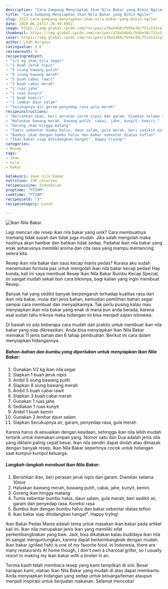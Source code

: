 ```yaml
---
description: "Cara Gampang Menyiapkan Ikan Nila Bakar yang Bikin Ngiler"
title: "Cara Gampang Menyiapkan Ikan Nila Bakar yang Bikin Ngiler"
slug: 2517-cara-gampang-menyiapkan-ikan-nila-bakar-yang-bikin-ngiler
date: 2020-06-24T17:26:49.895Z
image: https://img-global.cpcdn.com/recipes/a70a54b8cfb56e30/751x532cq70/ikan-nila-bakar-foto-resep-utama.jpg
thumbnail: https://img-global.cpcdn.com/recipes/a70a54b8cfb56e30/751x532cq70/ikan-nila-bakar-foto-resep-utama.jpg
cover: https://img-global.cpcdn.com/recipes/a70a54b8cfb56e30/751x532cq70/ikan-nila-bakar-foto-resep-utama.jpg
author: Leah Burgess
ratingvalue: 3.6
reviewcount: 4
recipeingredient:
- "1/2 kg ikan nila segar"
- "1 buah jeruk nipis"
- "5 siung bawang putih"
- "8 siung bawang merah"
- "5 buah cabai rawit"
- "3 buah cabai merah"
- "1 ruas jahe"
- "1 ruas kunyit"
- "1 buah kemiri"
- "2 lembar daun salam"
- "Secukupnya air garam penyedap rasa gula merah"
recipeinstructions:
- "Berishkan ikan, beri perasan jeruk nipis dan garam. Diamkan selama 10mnt"
- "Haluskan bawang merah, bawang putih, cabai, jahe, kunyit, kemiri."
- "Goreng ikan hingga matang"
- "Tumis sebentar bumbu halus, daun salam, gula merah, beri sedikit air, garam dan penyedap rasa. Koreksi rasa"
- "Bumbui ikan dengan bumbu halus dan bakar sebentar diatas teflon"
- "Ikan bakar siap dihidangkan hangat². Happy trying!"
categories:
- Resep
tags:
- ikan
- nila
- bakar

katakunci: ikan nila bakar 
nutrition: 230 calories
recipecuisine: Indonesian
preptime: "PT26M"
cooktime: "PT38M"
recipeyield: "3"
recipecategory: Lunch

---
```



![Ikan Nila Bakar](https://img-global.cpcdn.com/recipes/a70a54b8cfb56e30/751x532cq70/ikan-nila-bakar-foto-resep-utama.jpg)

Lagi mencari ide resep ikan nila bakar yang unik? Cara membuatnya memang tidak susah dan tidak juga mudah. Jika salah mengolah maka hasilnya akan hambar dan bahkan tidak sedap. Padahal ikan nila bakar yang enak seharusnya memiliki aroma dan cita rasa yang mampu memancing selera kita.

Resep ikan nila bakar dan saus kecap manis pedas? Kurasa aku sudah menemukan formula pas untuk mengolah ikan nila bakar kecap pedas! Hay bunda, kali ini saya membuat Resep Ikan Nila Bakar Bumbu Kecap Special, ini sangat mudah sekali bun cara bikinnya, bagi kalian yang ingin membuat Resep.

Banyak hal yang sedikit banyak berpengaruh terhadap kualitas rasa dari ikan nila bakar, mulai dari jenis bahan, kemudian pemilihan bahan segar sampai cara membuat dan menyajikannya. Tak perlu pusing kalau mau menyiapkan ikan nila bakar yang enak di mana pun anda berada, karena asal sudah tahu triknya maka hidangan ini bisa menjadi sajian istimewa.


Di bawah ini ada beberapa cara mudah dan praktis untuk membuat ikan nila bakar yang siap dikreasikan. Anda bisa menyiapkan Ikan Nila Bakar memakai 11 jenis bahan dan 6 tahap pembuatan. Berikut ini cara dalam menyiapkan hidangannya.

<!--inarticleads1-->

##### Bahan-bahan dan bumbu yang diperlukan untuk menyiapkan Ikan Nila Bakar:

1. Gunakan 1/2 kg ikan nila segar
1. Siapkan 1 buah jeruk nipis
1. Ambil 5 siung bawang putih
1. Siapkan 8 siung bawang merah
1. Ambil 5 buah cabai rawit
1. Siapkan 3 buah cabai merah
1. Gunakan 1 ruas jahe
1. Sediakan 1 ruas kunyit
1. Ambil 1 buah kemiri
1. Gunakan 2 lembar daun salam
1. Siapkan Secukupnya air, garam, penyedap rasa, gula merah


Karena harus di sesuaikan dengan keadaan, sehingga ikan nila lebih mudah tertarik untuk memakan umpan yang. Nomor satu dan Dua adalah jenis nila yang diklaim paling cepat besar. Ikan nila sendiri dapat diolah atau dimasak dengan banyak resep. Ikan Nila Bakar sepertinya cocok untuk hidangan saat kumpul-kumpul keluarga. 

<!--inarticleads2-->

##### Langkah-langkah membuat Ikan Nila Bakar:

1. Berishkan ikan, beri perasan jeruk nipis dan garam. Diamkan selama 10mnt
1. Haluskan bawang merah, bawang putih, cabai, jahe, kunyit, kemiri.
1. Goreng ikan hingga matang
1. Tumis sebentar bumbu halus, daun salam, gula merah, beri sedikit air, garam dan penyedap rasa. Koreksi rasa
1. Bumbui ikan dengan bumbu halus dan bakar sebentar diatas teflon
1. Ikan bakar siap dihidangkan hangat². Happy trying!


Ikan Bakar Pedas Manis adalah tema untuk masakan ikan bakar pada artikel kali ini. Ikan nila merupakan jenis ikan yang memiliki sifat perkembangbiakan yang baik. Jadi, bisa dikatakan kalau budidaya ikan nila ini sangat menguntungkan, karena dapat berkembangbiak dengan mudah. Ikan bakar (grilled fish) is one of my favorite food. In Indonesia, there are many restaurants At home though, I don&#39;t own a charcoal griller, so I usually resort to making my ikan bakar with a broiler in an. 

Terima kasih telah membaca resep yang kami tampilkan di sini. Besar harapan kami, olahan Ikan Nila Bakar yang mudah di atas dapat membantu Anda menyiapkan hidangan yang sedap untuk keluarga/teman ataupun menjadi inspirasi untuk berjualan makanan. Selamat mencoba!
